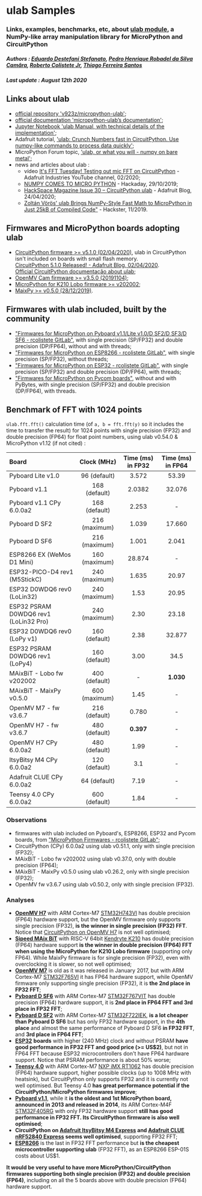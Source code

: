 # ulab Samples

### Links, examples, benchmarks, etc, about [ulab module](https://github.com/v923z/micropython-ulab), a NumPy-like array manipulation library for MicroPython and CircuitPython

##### Authors : [Eduardo Destefani Stefanato](https://github.com/EduardoDestefani), [Pedro Henrique Robadel da Silva Camâra](https://github.com/ph-robadel), [Roberto Colistete Jr](https://github.com/rcolistete), [Thiago Ferreira Santos](https://github.com/thiagofe)

##### Last update : August 12th 2020


## Links about ulab

- [official repository 'v923z/micropython-ulab'](https://github.com/v923z/micropython-ulab);
- [official documentation 'micropython-ulab’s documentation'](https://micropython-ulab.readthedocs.io/);
- [Jupyter Notebook 'ulab Manual, with technical details of the implementation'](https://github.com/v923z/micropython-ulab/blob/master/docs/ulab-manual.ipynb);
- Adafruit tutorial, ['ulab: Crunch Numbers fast in CircuitPython. Use numpy-like commands to process data quickly'](https://learn.adafruit.com/ulab-crunch-numbers-fast-with-circuitpython);
- MicroPython Forum topic, ['ulab, or what you will - numpy on bare metal'](https://forum.micropython.org/viewtopic.php?f=3&t=7005);
- news and articles about ulab :
    * vídeo [It's FFT Tuesday! Testing out mic FFT on CircuitPython](https://www.youtube.com/watch?v=c0SMT1UY37M) - Adafruit Industries
YouTube channel, 02/2020;
    * [NUMPY COMES TO MICRO PYTHON](https://hackaday.com/2019/10/29/numpy-comes-to-micro-python/) - Hackaday, 29/10/2019;
    * [HackSpace Magazine Issue 30 – CircuitPython ulab](https://blog.adafruit.com/2020/04/24/hackspace-magazine-issue-30-circuitpython-ulab-clue-adafruit-circuitpython-hackspacemag-adafruit/) - Adafruit Blog, 24/04/2020;
    * [Zoltán Vörös' ulab Brings NumPy-Style Fast Math to MicroPython in Just 25kB of Compiled Code"](https://www.hackster.io/news/zoltan-voros-ulab-brings-numpy-style-fast-math-to-micropython-in-just-25kb-of-compiled-code-aa52a81cd269) - Hackster, 11/2019.


## Firmwares and MicroPython boards adopting ulab

- [CircuitPython firmware >= v5.1.0 (02/04/2020)](https://github.com/adafruit/circuitpython/releases/tag/5.1.0), ulab in CircuitPython isn't included on boards with small flash memory.  
[CircuitPython 5.1.0 Released! - Adafruit Blog, 02/04/2020](https://blog.adafruit.com/2020/04/02/circuitpython-5-1-0-released-circuitpython-python-ulab-adafruit-circuitpython/).  
[Official CircuitPython documentação about ulab](https://circuitpython.readthedocs.io/en/latest/autoapi/ulab/index.html);
- [OpenMV Cam firmware >= v3.5.0 (20191104)](https://docs.openmv.io/library/index.html?highlight=ulab#third-party-libraries-on-the-openmv-cam);
- [MicroPython for K210 Lobo firmware >= v202002](https://loboris.eu/forum/showthread.php?tid=1004);
- [MaixPy >= v0.5.0 (28/12/2019)](https://twitter.com/SipeedIO/status/1210875423627702272).


## Firmwares with ulab included, built by the community

- ["Firmwares for MicroPython on Pyboard v1.1/Lite v1.0/D SF2/D SF3/D SF6 - rcolistete GitLab"](https://gitlab.com/rcolistete/micropython-firmwares/-/tree/master/Pyboard), with single precision (SP/FP32) and double precision (DP/FP64), without and with threads;
- ["Firmwares for MicroPython on ESP8266 - rcolistete GitLab"](https://gitlab.com/rcolistete/micropython-firmwares/-/tree/master/ESP8266), with single precision (SP/FP32), without threads;
- ["Firmwares for MicroPython on ESP32 - rcolistete GitLab"](https://gitlab.com/rcolistete/micropython-firmwares/-/tree/master/ESP32), with single precision (SP/FP32) and double precision (DP/FP64), with threads;
- ["Firmwares for MicroPython on Pycom boards"](https://gitlab.com/rcolistete/micropython-firmwares/-/tree/master/Pycom), without and with PyBytes, with single precision (SP/FP32) and double precision (DP/FP64), with threads.


## Benchmark of FFT with 1024 points

`ulab.fft.fft()` calculation time (of `a, b = fft.fft(y)` so it includes the time to transfer the result) for 1024 points with single precision (FP32) and double precision (FP64) for float point numbers, using ulab v0.54.0 & MicroPython v1.12 (if not cited) :

| Board                       |  Clock (MHz)  |  Time (ms) in FP32  |  Time (ms) in FP64  |
| :-------------------------- | :-----------: | :-----------------: | :-----------------: |
| Pyboard Lite v1.0           | 96 (default)  |        3.572        |        53.39        |
| Pyboard v1.1                | 168 (default) |        2.0382       |        32.076       |
| Pyboard v1.1 CPy 6.0.0a2    | 168 (default) |        2.253        |          -          |
| Pyboard D SF2               | 216 (maximum) |        1.039        |        17.660       |
| Pyboard D SF6               | 216 (maximum) |        1.001        |        2.041        |
| ESP8266 EX (WeMos D1 Mini)  | 160 (maximum) |       28.874        |          -          |
| ESP32-PICO-D4 rev1 (M5StickC) | 240 (maximum) |      1.635        |        20.97        |
| ESP32 D0WDQ6 rev0 (LoLin32) | 240 (maximum) |        1.53         |        20.95        |
| ESP32 PSRAM D0WDQ6 rev1 (LoLin32 Pro) | 240 (maximum) | 2.30      |        23.18        |
| ESP32 D0WDQ6 rev0 (LoPy v1) | 160 (default) |         2.38        |        32.877       |
| ESP32 PSRAM D0WDQ6 rev1 (LoPy4) | 160 (default) |     3.00        |        34.5         |
| MAixBiT - Lobo fw v202002   | 400 (default) |          -          |       **1.030**     |
| MAixBiT - MaixPy v0.5.0     | 600 (maximum) |        1.45         |          -          |
| OpenMV M7 - fw v3.6.7       | 216 (default) |        0.780        |          -          |
| OpenMV H7 - fw v3.6.7       | 480 (default) |      **0.397**      |          -          |
| OpenMV H7 CPy 6.0.0a2       | 480 (default) |        1.99         |          -          |
| ItsyBitsy M4 CPy 6.0.0a2    | 120 (default) |         3.1         |          -          |
| Adafruit CLUE CPy 6.0.0a2   | 64 (default)  |        7.19         |          -          |
| Teensy 4.0 CPy 6.0.0a2      | 600 (default) |        1.84         |          -          |

### Observations

- firmwares with ulab included on Pyboard's, ESP8266, ESP32 and Pycom boards, from ["MicroPython Firmwares - rcolistete GitLab"](https://gitlab.com/rcolistete/micropython-firmwares);
- CircuitPython (CPy) 6.0.0a2 using ulab v0.51.1, only with single precision (FP32);
- MAixBiT - Lobo fw v202002 using ulab v0.37.0, only with  double precision (FP64);
- MAixBiT - MaixPy v0.5.0 using ulab v0.26.2, only with single precision (FP32);
- OpenMV fw v3.6.7 using ulab v0.50.2, only with single precision (FP32).

### Analyses

- [**OpenMV H7**](https://openmv.io/products/openmv-cam-h7) with ARM Cortex-M7 [STM32H743VI](https://www.st.com/en/microcontrollers-microprocessors/stm32h743vi.html) has double precision (FP64) hardware support, but the OpenMV firmware only supports single precision (FP32), **is the winner in single precision (FP32) FFT**. Notice that [CircuitPython on OpenMV H7](https://circuitpython.org/board/openmv_h7/) is not well optimised;
- [**Sipeed MAix BiT**](https://www.seeedstudio.com/Sipeed-MAix-BiT-for-RISC-V-AI-IoT-p-2872.html) with RISC-V 64bit [Kendryte K210](https://canaan.io/product/kendryteai) has double precision (FP64) hardware support **is the winner in double precision (FP64) FFT when using the MicroPython for K210 Lobo firmware** (supporting only FP64). While MaixPy firmware is for single precision (FP32), even with overclocking it is slower, so not well optimised;
- [**OpenMV M7**](https://openmv.io/products/openmv-cam-m7) is old as it was released in January 2017, but with ARM Cortex-M7 [STM32F765VI](https://www.st.com/en/microcontrollers-microprocessors/stm32f765vi.html) it has FP64 hardware support, while OpenMV firmware only supporting single precision (FP32), it is **the 2nd place in FP32 FFT**;
- [**Pyboard D SF6**](https://store.micropython.org/product/PYBD-SF6-W4F2) with ARM Cortex-M7 [STM32F767VIT](https://www.st.com/en/microcontrollers-microprocessors/stm32f767vi.html) has double precision (FP64) hardware support, it is **2nd place in FP64 FFT and 3rd place in FP32 FFT**;
- [**Pyboard D SF2**](https://store.micropython.org/product/PYBD-SF2-W4F2) with ARM Cortex-M7 [STM32F722IEK](https://www.st.com/content/st_com/en/products/microcontrollers-microprocessors/stm32-32-bit-arm-cortex-mcus/stm32-high-performance-mcus/stm32f7-series/stm32f7x2/stm32f722ie.html), **is a lot cheaper than Pyboard D SF6** but has only FP32 hardware support, in the **4th place** and almost the same performance of Pyboard D SF6 **in FP32 FFT**, and **3rd place in FP64 FFT**;
- [**ESP32**](http://esp32.net/) **boards** with higher (240 MHz) clock and without PSRAM **have good performance in FP32 FFT and good price (>= US$2)**, but not in FP64 FFT because ESP32 microcontrollers don't have FP64 hardware support. Notice that PSRAM performance is about 50% worse;
- [**Teensy 4.0**](https://www.pjrc.com/store/teensy40.html) with ARM Cortex-M7 [NXP iMX RT1062](https://www.nxp.com/products/processors-and-microcontrollers/arm-microcontrollers/i-mx-rt-crossover-mcus/i-mx-rt1060-crossover-mcu-with-arm-cortex-m7-core:i.MX-RT1060) has double precision (FP64) hardware support, higher possible clocks (up to 1008 MHz with heatsink), but CircuitPython only supports FP32 and it is currently not well optimised. But Teensy 4.0 **has great performance potential if the CircuitPython/MicroPython firmwares improve**;
- [**Pyboard v1.1**](https://store.micropython.org/product/PYBv1.1), while it **is the oldest and 1st MicroPython board, announced in 2013 and released in 2014**, its ARM Cortex-M4F [STM32F405RG](https://www.st.com/en/microcontrollers-microprocessors/stm32f405rg.html) with only FP32 hardware support **still has good performance in FP32 FFT. Its CircuitPython firmware is also well optimised**;
- **CircuitPython on [Adafruit ItsyBitsy M4 Express](https://www.adafruit.com/product/3800) and [Adafruit CLUE nRF52840 Express](https://www.adafruit.com/product/4500) seems well optimised**, supporting FP32 FFT;
- [**ESP8266**](https://www.espressif.com/en/products/socs/esp8266) is the last in FP32 FFT performance but **is the cheapest microcontroller supporting ulab** (FP32 FFT), as an ESP8266 ESP-01S costs about US$1.

**It would be very useful to have more MicroPython/CircuitPython firmwares supporting both single precision (FP32) and double precision (FP64)**, including on all the 5 boards above with double precision (FP64) hardware support.
